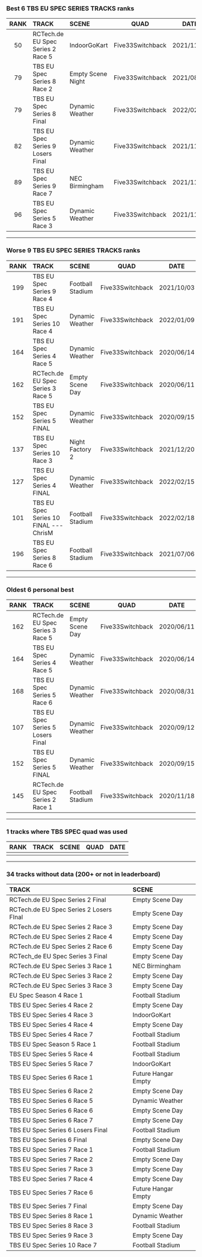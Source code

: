 ### Best 6 TBS EU SPEC SERIES TRACKS ranks
|RANK|TRACK|SCENE|QUAD|DATE|
|:---:|:---|:---|:---:|:---:|
|50|RCTech.de EU Spec Series 2 Race 5|IndoorGoKart|Five33Switchback|2021/11/29|
|79|TBS EU Spec Series 8 Race 2|Empty Scene Night|Five33Switchback|2021/08/23|
|79|TBS EU Spec Series 8 Final|Dynamic Weather|Five33Switchback|2022/02/13|
|82|TBS EU Spec Series 9 Losers Final|Dynamic Weather|Five33Switchback|2021/11/15|
|89|TBS EU Spec Series 9 Race 7|NEC Birmingham|Five33Switchback|2021/11/15|
|96|TBS EU Spec Series 5 Race 3|Dynamic Weather|Five33Switchback|2021/11/27|
---
### Worse 9 TBS EU SPEC SERIES TRACKS ranks
|RANK|TRACK|SCENE|QUAD|DATE|
|:---:|:---|:---|:---:|:---:|
|199|TBS EU Spec Series 9 Race 4|Football Stadium|Five33Switchback|2021/10/03|
|191|TBS EU Spec Series 10 Race 4|Dynamic Weather|Five33Switchback|2022/01/09|
|164|TBS EU Spec Series 4 Race 5|Dynamic Weather|Five33Switchback|2020/06/14|
|162|RCTech.de EU Spec Series 3 Race 5|Empty Scene Day|Five33Switchback|2020/06/11|
|152|TBS EU Spec Series 5 FINAL|Dynamic Weather|Five33Switchback|2020/09/15|
|137|TBS EU Spec Series 10 Race 3|Night Factory 2|Five33Switchback|2021/12/20|
|127|TBS EU Spec Series 4 FINAL|Dynamic Weather|Five33Switchback|2022/02/15|
|101|TBS EU Spec Series 10 FINAL --- ChrisM|Football Stadium|Five33Switchback|2022/02/18|
|196|TBS EU Spec Series 8 Race 6|Football Stadium|Five33Switchback|2021/07/06|
---
### Oldest 6 personal best
|RANK|TRACK|SCENE|QUAD|DATE|
|:---:|:---|:---|:---:|:---:|
|162|RCTech.de EU Spec Series 3 Race 5|Empty Scene Day|Five33Switchback|2020/06/11|
|164|TBS EU Spec Series 4 Race 5|Dynamic Weather|Five33Switchback|2020/06/14|
|168|TBS EU Spec Series 5 Race 6|Dynamic Weather|Five33Switchback|2020/08/31|
|107|TBS EU Spec Series 5 Losers Final|Dynamic Weather|Five33Switchback|2020/09/12|
|152|TBS EU Spec Series 5 FINAL|Dynamic Weather|Five33Switchback|2020/09/15|
|145|RCTech.de EU Spec Series 2 Race 1|Football Stadium|Five33Switchback|2020/11/18|
---
### 1 tracks where TBS SPEC quad was used
|RANK|TRACK|SCENE|QUAD|DATE|
|:---:|:---|:---|:---:|:---:|
||||||
---
### 34 tracks without data (200+ or not in leaderboard)
|TRACK|SCENE|
|:---|:---|
|RCTech.de EU Spec Series 2 Final|Empty Scene Day|
|RCTech.de EU Spec Series 2 Losers FInal|Empty Scene Day|
|RCTech.de EU Spec Series 2 Race 3|Empty Scene Day|
|RCTech.de EU Spec Series 2 Race 4|Empty Scene Day|
|RCTech.de EU Spec Series 2 Race 6|Empty Scene Day|
|RCTech_de EU Spec Series 3 Final|Empty Scene Day|
|RCTech.de EU Spec Series 3 Race 1|NEC Birmingham|
|RCTech.de EU Spec Series 3 Race 2|Empty Scene Day|
|RCTech.de EU Spec Series 3 Race 3|Empty Scene Day|
|EU Spec Season 4 Race 1|Football Stadium|
|TBS EU Spec Series 4 Race 2|Empty Scene Day|
|TBS EU Spec Series 4 Race 3|IndoorGoKart|
|TBS EU Spec Series 4 Race 4|Empty Scene Day|
|TBS EU Spec Series 4 Race 7|Football Stadium|
|TBS EU Spec Season 5 Race 1|Football Stadium|
|TBS EU Spec Series 5 Race 4|Football Stadium|
|TBS EU Spec Series 5 Race 7|IndoorGoKart|
|TBS EU Spec Series 6 Race 1|Future Hangar Empty|
|TBS EU Spec Series 6 Race 2|Empty Scene Day|
|TBS EU Spec Series 6 Race 5|Dynamic Weather|
|TBS EU Spec Series 6 Race 6|Empty Scene Day|
|TBS EU Spec Series 6 Race 7|Empty Scene Day|
|TBS EU Spec Series 6 Losers Final|Football Stadium|
|TBS EU Spec Series 6 Final|Empty Scene Day|
|TBS EU Spec Series 7 Race 1|Football Stadium|
|TBS EU Spec Series 7 Race 2|Empty Scene Day|
|TBS EU Spec Series 7 Race 3|Empty Scene Day|
|TBS EU Spec Series 7 Race 4|Empty Scene Day|
|TBS EU Spec Series 7 Race 6|Future Hangar Empty|
|TBS EU Spec Series 7 Final|Empty Scene Day|
|TBS EU Spec Series 8 Race 1|Dynamic Weather|
|TBS EU Spec Series 8 Race 3|Football Stadium|
|TBS EU Spec Series 9 Race 3|Empty Scene Day|
|TBS EU Spec Series 10 Race 7|Football Stadium|
